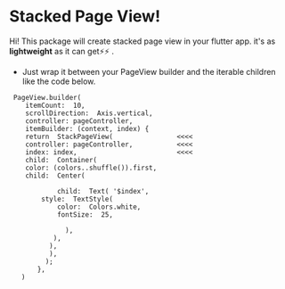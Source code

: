 # Stacked Page View!

Hi! This package will create stacked page view in your flutter app.
it's as **lightweight** as it can get⚡⚡ .

- Just wrap it between your PageView builder and the iterable children like the code below.

```
 PageView.builder(
    itemCount:  10,
    scrollDirection:  Axis.vertical,
    controller: pageController,
    itemBuilder: (context, index) {
    return  StackPageView(                <<<<
    controller: pageController,           <<<<
    index: index,                         <<<<
    child:  Container(                    
    color: (colors..shuffle()).first,
    child:  Center(

		    child:  Text( '$index',
	    style:  TextStyle(
		    color:  Colors.white,
		    fontSize:  25,

              ),
           ),
          ),
	      ),
	     );
	   },
   )
```
